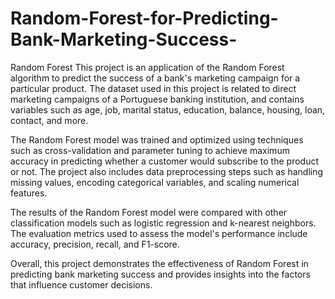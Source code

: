 # Random-Forest-for-Predicting-Bank-Marketing-Success-
Random Forest
This project is an application of the Random Forest algorithm to predict the success of a bank's marketing campaign for a particular product. The dataset used in this project is related to direct marketing campaigns of a Portuguese banking institution, and contains variables such as age, job, marital status, education, balance, housing, loan, contact, and more.

The Random Forest model was trained and optimized using techniques such as cross-validation and parameter tuning to achieve maximum accuracy in predicting whether a customer would subscribe to the product or not. The project also includes data preprocessing steps such as handling missing values, encoding categorical variables, and scaling numerical features.

The results of the Random Forest model were compared with other classification models such as logistic regression and k-nearest neighbors. The evaluation metrics used to assess the model's performance include accuracy, precision, recall, and F1-score.

Overall, this project demonstrates the effectiveness of Random Forest in predicting bank marketing success and provides insights into the factors that influence customer decisions.
